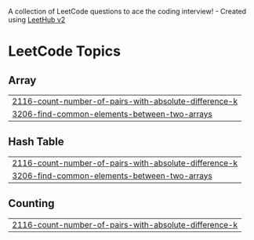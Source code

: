 A collection of LeetCode questions to ace the coding interview! - Created using [LeetHub v2](https://github.com/arunbhardwaj/LeetHub-2.0)
<!---LeetCode Topics Start-->
# LeetCode Topics
## Array
|  |
| ------- |
| [2116-count-number-of-pairs-with-absolute-difference-k](https://github.com/pallavi-vats/DSA/tree/master/2116-count-number-of-pairs-with-absolute-difference-k) |
| [3206-find-common-elements-between-two-arrays](https://github.com/pallavi-vats/DSA/tree/master/3206-find-common-elements-between-two-arrays) |
## Hash Table
|  |
| ------- |
| [2116-count-number-of-pairs-with-absolute-difference-k](https://github.com/pallavi-vats/DSA/tree/master/2116-count-number-of-pairs-with-absolute-difference-k) |
| [3206-find-common-elements-between-two-arrays](https://github.com/pallavi-vats/DSA/tree/master/3206-find-common-elements-between-two-arrays) |
## Counting
|  |
| ------- |
| [2116-count-number-of-pairs-with-absolute-difference-k](https://github.com/pallavi-vats/DSA/tree/master/2116-count-number-of-pairs-with-absolute-difference-k) |
<!---LeetCode Topics End-->